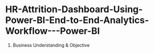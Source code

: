 # HR-Attrition-Dashboard-Using-Power-BI-End-to-End-Analytics-Workflow---Power-BI
1. Business Understanding &amp; Objective

